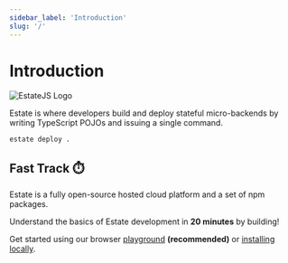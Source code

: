 ```yaml
---
sidebar_label: 'Introduction'
slug: '/'
---
```


# Introduction

![EstateJS Logo](/img/banner.png "EstateJS Logo")

Estate is where developers build and deploy stateful micro-backends by writing TypeScript POJOs and issuing a single command.  

`estate deploy .`

## Fast Track ⏱️

Estate is a fully open-source hosted cloud platform and a set of npm packages.  

Understand the basics of Estate development in **20 minutes** by building!

Get started using our browser [playground](getting-started/playground) **(recommended)** or [installing locally](getting-started/installation).